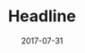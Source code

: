 ---
layout: default
modal-id: 9
date: 2017-07-31
title: Headline
img: headline.png
link: http://headline.adammenges.com
project-date: July 2017
description: Bring the top new stories straight to you! - co-created by Lindsey & Adam
---